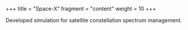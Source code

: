 +++
title = "Space-X"
fragment = "content"
weight = 10
+++

Developed simulation for satellite constellation spectrum management. 
